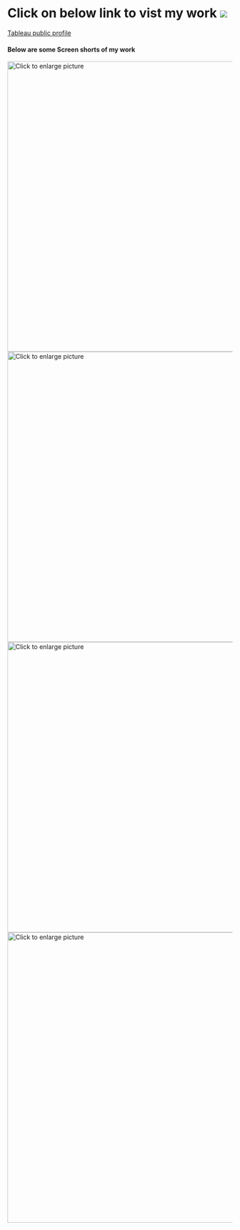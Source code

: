 # Click on below link to vist my work <img src="https://img.icons8.com/material/72/hand-down.png">
<a href="https://public.tableau.com/app/profile/sutariya.kishankumar">Tableau public profile <a>
#### Below are some Screen shorts of my work
  
   <a href="https://drive.google.com/uc?export=view&id=1Z6xtB_-Z-fuTAzBDCf7urk-z2A34Cp61">
    <img src="https://drive.google.com/uc?export=view&id=1Z6xtB_-Z-fuTAzBDCf7urk-z2A34Cp61" style="width: 650px; max-width: 100%; height: auto" title="Click to enlarge picture" />
   <a href="https://drive.google.com/uc?export=view&id=1_lvTRgfqagO3BUEeUdoYko3vRcpUM_z3">
    <img src="https://drive.google.com/uc?export=view&id=1_lvTRgfqagO3BUEeUdoYko3vRcpUM_z3" style="width: 650px; max-width: 100%; height: auto" title="Click to enlarge picture" />
        
   <a href="https://drive.google.com/uc?export=view&id=1nv4qPPSa1dXwntv1kS3u74Esy3chfPQW">
    <img src="https://drive.google.com/uc?export=view&id=1nv4qPPSa1dXwntv1kS3u74Esy3chfPQW" style="width: 650px; max-width: 100%; height: auto" title="Click to enlarge picture" />
           
   <a href="https://drive.google.com/uc?export=view&id=1Xh9RnA6asU5e2ndRPB1nIGljpGp50e2l">
    <img src="https://drive.google.com/uc?export=view&id=1Xh9RnA6asU5e2ndRPB1nIGljpGp50e2l" style="width: 650px; max-width: 100%; height: auto" title="Click to enlarge picture" />
  
